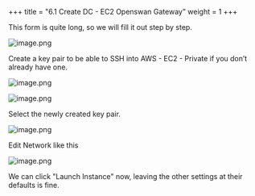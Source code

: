+++
title = "6.1 Create DC - EC2 Openswan Gateway"
weight = 1
+++


This form is quite long, so we will fill it out step by step.


![image.png](/images/004-iv-setup-vpc-dc-resources/006-6-ec2-dc-ec2-openswan-gateway/20-779800-image.png)


Create a key pair to be able to SSH into AWS - EC2 - Private if you don’t already have one.


![image.png](/images/004-iv-setup-vpc-dc-resources/006-6-ec2-dc-ec2-openswan-gateway/20-955920-image.png)


![image.png](/images/004-iv-setup-vpc-dc-resources/006-6-ec2-dc-ec2-openswan-gateway/20-198007-image.png)


Select the newly created key pair.


![image.png](/images/004-iv-setup-vpc-dc-resources/006-6-ec2-dc-ec2-openswan-gateway/20-836278-image.png)


Edit Network like this


![image.png](/images/004-iv-setup-vpc-dc-resources/006-6-ec2-dc-ec2-openswan-gateway/20-235379-image.png)


We can click "Launch Instance" now, leaving the other settings at their defaults is fine.


